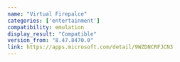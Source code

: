 ```yaml
---
name: "Virtual Firepalce"
categories: ['entertainment']
compatibility: emulation
display_result: "Compatible"
version_from: "8.47.8470.0"
link: https://apps.microsoft.com/detail/9WZDNCRFJCN3
---
```

